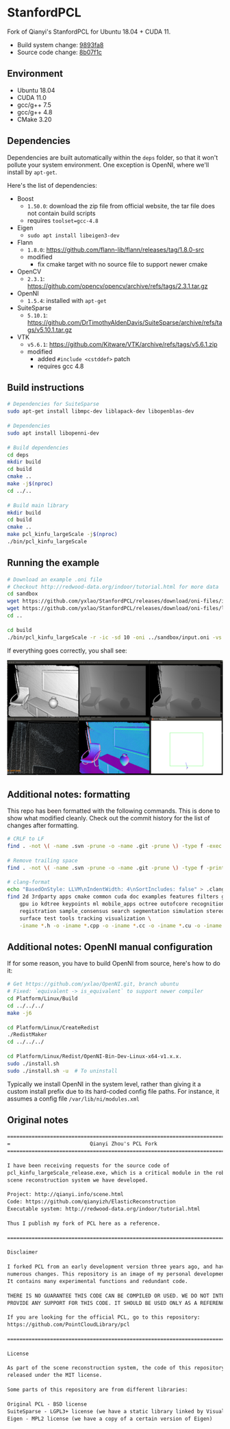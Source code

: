 # StanfordPCL

Fork of Qianyi's StanfordPCL for Ubuntu 18.04 + CUDA 11.

- Build system change: [9893fa8](https://github.com/yxlao/StanfordPCL/commit/9893fa80d0a593183bab41a29fc476405b525789)
- Source code change: [8b07f1c](https://github.com/yxlao/StanfordPCL/commit/8b07f1c2cc0a7e97c67fa602c3fa8033134e251a)

## Environment

- Ubuntu 18.04
- CUDA 11.0
- gcc/g++ 7.5
- gcc/g++ 4.8
- CMake 3.20

## Dependencies

Dependencies are built automatically within the `deps` folder, so that it won't
pollute your system environment. One exception is OpenNI, where we'll install
by `apt-get`.

Here's the list of dependencies:

- Boost
  - `1.50.0`: download the zip file from official website, the tar file does not
    contain build scripts
  - requires `toolset=gcc-4.8`
- Eigen
  - `sudo apt install libeigen3-dev`
- Flann
  - `1.8.0`: https://github.com/flann-lib/flann/releases/tag/1.8.0-src
  - modified
    - fix cmake target with no source file to support newer cmake
- OpenCV
  - `2.3.1`: https://github.com/opencv/opencv/archive/refs/tags/2.3.1.tar.gz
- OpenNI
  - `1.5.4`: installed with `apt-get`
- SuiteSparse
  - `5.10.1`: https://github.com/DrTimothyAldenDavis/SuiteSparse/archive/refs/tags/v5.10.1.tar.gz
- VTK
  - `v5.6.1`: https://github.com/Kitware/VTK/archive/refs/tags/v5.6.1.zip
  - modified
    - added `#include <cstddef>` patch
    - requires gcc 4.8

## Build instructions

```bash
# Dependencies for SuiteSparse
sudo apt-get install libmpc-dev liblapack-dev libopenblas-dev

# Dependencies
sudo apt install libopenni-dev

# Build dependencies
cd deps
mkdir build
cd build
cmake ..
make -j$(nproc)
cd ../..

# Build main library
mkdir build
cd build
cmake ..
make pcl_kinfu_largeScale -j$(nproc)
./bin/pcl_kinfu_largeScale
```

## Running the example

```bash
# Download an example .oni file
# Checkout http://redwood-data.org/indoor/tutorial.html for more data
cd sandbox
wget https://github.com/yxlao/StanfordPCL/releases/download/oni-files/input.oni
wget https://github.com/yxlao/StanfordPCL/releases/download/oni-files/longrange.param
cd ..

cd build
./bin/pcl_kinfu_largeScale -r -ic -sd 10 -oni ../sandbox/input.oni -vs 4 --fragment 25 --rgbd_odometry --record_log 100-0.log --camera ../sandbox/longrange.param
```

If everything goes correctly, you shall see:

![kinfu_large_scale.png](kinfu_large_scale.png)

## Additional notes: formatting

This repo has been formatted with the following commands. This is done to
show what modified cleanly. Check out the commit history for the list of
changes after formatting.

```bash
# CRLF to LF
find . -not \( -name .svn -prune -o -name .git -prune \) -type f -exec dos2unix {} \;

# Remove trailing space
find . -not \( -name .svn -prune -o -name .git -prune \) -type f -print0 | xargs -0 perl -pi -e 's/ +$//'

# clang-format
echo "BasedOnStyle: LLVM\nIndentWidth: 4\nSortIncludes: false" > .clang-format
find 2d 3rdparty apps cmake common cuda doc examples features filters geometry \
    gpu io kdtree keypoints ml mobile_apps octree outofcore recognition \
    registration sample_consensus search segmentation simulation stereo \
    surface test tools tracking visualization \
    -iname *.h -o -iname *.cpp -o -iname *.cc -o -iname *.cu -o -iname *.hpp -o -iname *.cuh | xargs clang-format-10 -i
```

## Additional notes: OpenNI manual configuration

If for some reason, you have to build OpenNI from source, here's how to do it:

```bash
# Get https://github.com/yxlao/OpenNI.git, branch ubuntu
# Fixed: `equivalent -> is_equivalent` to support newer compiler
cd Platform/Linux/Build
cd ../../../
make -j6

cd Platform/Linux/CreateRedist
./RedistMaker
cd ../../../

cd Platform/Linux/Redist/OpenNI-Bin-Dev-Linux-x64-v1.x.x.
sudo ./install.sh
sudo ./install.sh -u  # To uninstall
```

Typically we install OpenNI in the system level, rather than giving it a custom
install prefix due to its hard-coded config file paths. For instance, it assumes
a config file `/var/lib/ni/modules.xml`

## Original notes

```txt
===============================================================================
=                          Qianyi Zhou's PCL Fork                             =
===============================================================================

I have been receiving requests for the source code of
pcl_kinfu_largeScale_release.exe, which is a critical module in the robust
scene reconstruction system we have developed.

Project: http://qianyi.info/scene.html
Code: https://github.com/qianyizh/ElasticReconstruction
Executable system: http://redwood-data.org/indoor/tutorial.html

Thus I publish my fork of PCL here as a reference.

===============================================================================

Disclaimer

I forked PCL from an early development version three years ago, and have made
numerous changes. This repository is an image of my personal development chunk.
It contains many experimental functions and redundant code.

THERE IS NO GUARANTEE THIS CODE CAN BE COMPILED OR USED. WE DO NOT INTEND TO
PROVIDE ANY SUPPORT FOR THIS CODE. IT SHOULD BE USED ONLY AS A REFERENCE.

If you are looking for the official PCL, go to this repository:
https://github.com/PointCloudLibrary/pcl

===============================================================================

License

As part of the scene reconstruction system, the code of this repository is
released under the MIT license.

Some parts of this repository are from different libraries:

Original PCL - BSD license
SuiteSparse - LGPL3+ license (we have a static library linked by Visual Studio)
Eigen - MPL2 license (we have a copy of a certain version of Eigen)
```
